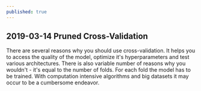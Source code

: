 ```yaml
---
published: true
---
```

## 2019-03-14 Pruned Cross-Validation

There are several reasons why you should use cross-validation. 
It helps you to access the quality of the model, optimize it's hyperparameters and test various
architectures.
There is also variable number of reasons why you wouldn't - it's equal to the number of folds. 
For each fold the model has to be trained. With computation intensive algorithms and big datasets
it may occur to be a cumbersome endeavor.